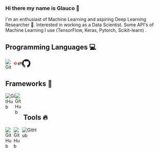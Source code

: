 ### Hi there my name is  Glauco 👋

I'm an enthusiast of Machine Learning and aspiring Deep Learning Researcher :pencil:. Interested in working as a Data Scientist. Some API's of Machine Learning I use (TensorFlow, Keras, Pytorch, Scikit-learn) .

## Programming Languages :computer:

<img align="left" alt="Git" width="26px" src="https://raw.githubusercontent.com/coderjojo/coderjojo/master/img/python.svg" />
<img align="left" alt="Git" width="26px" src="https://raw.githubusercontent.com/github/explore/80688e429a7d4ef2fca1e82350fe8e3517d3494d/topics/git/git.png" />
<img align="left" alt="GitHub" width="26px" src="https://raw.githubusercontent.com/github/explore/78df643247d429f6cc873026c0622819ad797942/topics/github/github.png" />

<br />
<br />

## Frameworks :rocket:

<img align="left" alt="GitHub" width="30px" src="https://www.gstatic.com/devrel-devsite/prod/vbf66214f2f7feed2e5d8db155bab9ace53c57c494418a1473b23972413e0f3ac/tensorflow/images/lockup.svg" />

<img align="left" alt="GitHub" width="26px" src="https://pytorch.org/assets/images/pytorch-logo.png" />

<br />
<br />



## Tools :fire:

<img align="left" alt="GitHub" width="26px" src="https://camo.githubusercontent.com/2c3a10f57365a330cc092e2c32942ff28474495a/68747470733a2f2f666972656261736573746f726167652e676f6f676c65617069732e636f6d2f76302f622f6769746875622d2d696d616765732e61707073706f742e636f6d2f6f2f476974687562253230696d6167657325324632353233312e7376673f616c743d6d6564696126746f6b656e3d65663262653632372d303461362d346638302d616662612d626632323432383164333561" />

<img align="left" alt="GitHub" width="26px" src="https://www.egi.eu/wp-content/uploads/2017/04/project_jupyter.png" />

<img align="left" alt="GitHub"  width="10%" height="10%"  src="https://docs.conda.io/en/latest/_images/conda_logo.svg" />

<!--
**neemiasbsilva/neemiasbsilva** is a ✨ _special_ ✨ repository because its `README.md` (this file) appears on your GitHub profile.
## Tools :fire:

Here are some ideas to get you started:

- 🔭 I’m currently working on ...
- 🌱 I’m currently learning ...
- 👯 I’m looking to collaborate on ...
- 🤔 I’m looking for help with ...
- 💬 Ask me about ...
- 📫 How to reach me: ...
- 😄 Pronouns: ...
- ⚡ Fun fact: ...
-->
